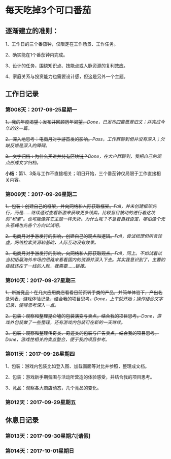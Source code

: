 # 每天吃掉3个可口番茄

## 逐渐建立的准则：

1、工作日的三个番茄钟，仅限定在工作场景、工作任务。

2、确实能在1个番茄钟内完成。

3、设计的任务，围绕知识点、技能点或人脉资源的复利效应。

4、家庭关系与投资能力也需要设计感，但这是另外一个主题。


## 工作日记录

### 第008天：2017-09-25星期一

~~1、我的年度渴望：发布并回顾历年渴望。~~_Done，已发布四篇愿景旧文；并完成今年的这一篇。_

~~2、深入地思考：电商月对手游首发的影响。~~_Pass，工作群聊到但并没有深入；欠缺反馈是深入的障碍。_

~~3、文字归档：为什么买进并持有区块链？~~_Done，在大户群聊到，我把自己的观点形成文字归档。_

**小结**：第1、3条与工作不直接相关；明日开始，三个番茄钟仅局限于工作直接相关内容。

### 第009天：2017-09-26星期二

~~1、包装：创建自己的框架，并向网络和人际获取框架。~~_Fail，并未创建框架先行，而是……继续通过查看新游来获取更多线索。比较盲目被动的进行着这块的“积累”。也可能像其它主题一样夭折。为什么呢？不急着自我否定，哪怕像个无头苍蝇也先各个方向试试吧。_

~~2、电商月对手游发行的影响，创建自己的观点和逻辑。~~_Fail，尝试梳理但所言较虚，网络检索资源较基础，人际互动没有效果。_

~~3、电商月对手游发行的影响，向网络和人际获取观点。~~_Fail，同上。不如试着以当初拓展海外市场的思路来看看国内的资源并深入下去。其实我意识到了，主要的症结还在于一线的人脉，我需要……链接。_

### 第010天：2017-09-27星期三

~~1、新游竞品：在几大应用商店看看目前页转手类的产品，并简单体验下，产出名录列表、游戏体验记录、结合我的项目思考。~~_Done，上午就开始；操作结合文字记录，使得思考深入一点。_

~~2、包装：观察和整理昆仑墟的包装演变与卖点，结合我的项目思考。~~_Done，游戏外包装做了一些整理，还有游戏内包装可在新的一天继续。_

~~3、包装：观察和整理传奇类、奇迹类的包装与广告卖点，结合我的项目思考。~~_Done，游戏性相关的卖点整合，便于我的项目参考。_

### 第011天：2017-09-28星期四

1、包装：游戏内包装比如登入图、加载画面等对比并参照，整理成文档。

2、包装：游戏新手期氛围与活动所营造的体验感受，并结合我的项目思考。

3、竞品：观察各大商店动态，几个竞品的变化。


### 第012天：2017-09-29星期五

## 休息日记录

### 第013天：2017-09-30星期六[请假]

### 第014天：2017-10-01星期日

